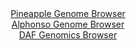 <div id="Pineapple_Genome_Browser" align="center">
  <a href="https://igv.org/app/?sessionURL=blob:zZPhT.IwGMb_lyaau2RsXceALTGXIaKIiicORGOWbutGdWtHWwZI.N.vkrvcFy.RD3e5pB_aN23f53n66xbUREjKGfABMm3XtG1gADnnqzEuq4Lc4JJI4Ge4kMQAgmREEJYQ4G9BhqXC4d2VPjlXqpK.ZVFVNUrMcm5Kx8QlfuMMr6SZ8NI65UWBYy6w4kJaXYFrbtG8bqxIjKvK1L0d07VSrLCFi2rOmeRWRVgerfR90a9SlBPGSxKVy0LRvYBI69EaUzPD34LpOEgSIuWQbAbpSTAcBBPnLHw8b50.hqOLadiaHo9pzrBaCnLSvH27bHaWNIbOrDdZH6H.CN.KuncxuBHXR07v.GxdUUHkid22O46HYPM9GspSsv6fXOtBD3TefUCdJI0dePrqoN65O7xPwvg7mrxw_gffOwMUPFlqEkAyF23fhoYDW4aLWo33qd0xIPR0OoJT4D89G0AJnLzq7U9boDaV5gVIslju0TEAFykRwG94ELZtz0Nus92EnmfvjC1YiuLvRdsP77w2RAFCrSijhdIwp5FklTQxY2adZGb.dmCWXpA5V7Af1qScLAYbbzQfLu66MzF5mH2YJdL.dev982mjn1H0T6j7jBBTxYei1iz1v9rMq1nuVovzoDuaZPeB.3KZr_pnH8P2HtBh4WRclFjp_bqilz95q7GgmCldqKmkMS2o2kx1jnwFfBs5GluQ8IJrDoHI4y_QgIbtwq._8XR2z7sf">Pineapple Genome Browser</a>
</div>
<div id="Alphonso_Genome_Browser" align="center">
  <a href="https://igv.org/app/?sessionURL=blob:zZJba9swGIb_iyBlA8eW7TqODGG4adKEbunBJIGWYhRbdrTYkiPJdg7kv08tG7tZobnYGOhC.tDh_R49R9AQISlnIACOaXumbQMDyDVvI1xWBZnhkkgQZLiQxACCZEQQlhAQHEGGpcLzx6_65FqpSgaWRVXVLTHLuSldE5f4wBlupZnw0hryosArLrDiQlpXAjfconnTbckKV5Wp33ZNz0qxwhYuqjVnklsVYXnc6vviX6U4J4yXJC7rQtG3ALHOozOmZoa_hMsoTBIi5S3ZT9NBeDsNF.5o_nTTGz7N7ybLeW95EdGcYVULMmDsvj9vJ.GMdJzxw67jXG0OY7RdTGZ7T97Ljnt9MdpVVBA5sH277yIHOn0Nh7KU7P6nvvWgZ_ZOJ.l1FrWzqt1.Wwji39ztx2ToovwxfKfvkwEKntTaBZCshR_Y0HBhz_CcXvd1avcNCJGmIzgFwfOLAZTAyUZvfz4Cta.0MUCSbf0mjwG4SIkAQRdB6NsIOd6lfwkRsk_GEdSi.Htox_NH5EMndJxenNFCaZ3TWLJKmpgxs0kyMz.cyVLbg77TlLr9hizowd.tGl1SERrV09Go_SPPV1L6.bcv1M1.JNU_Me8jQUy1Olc3x0Yy3Dy4m0zsIsi9ZbS5WoSef3jqv4vnPDQZFyVWer.u6OVP4xosKGZKFxoq6YoWVO2XmiJvQWA7rhYXJLzg2kQg8tUnaEDD9uDn34K6p5fTDw--">Alphonso Genome Browser</a>
</div>


<div id="DAF_Genomics_Browser" align="center">
  <a href="https://igv.org/app/?sessionURL=blob:tZH7b9MwEMf_F0vdT0kaO2mzRKpQYCuMPYCFrKzTVB3JpTF5OLWddaPq_44VhpBAE0LaJL9O9_ie77MjdygVFy2JCHPoxKGUWESVYptA09V4AQ0qEhVQK7SIxAIlthmSaEcKUBrSyzOTWWrdqWg8zqGw19iKhmfKUZ4Dna1Er0s0oTZzoIHvooWtcjLRmGANY6i7UrRKjCHLUCnbHXfYrldbMMcv32ooiaumrzUfVFemCdNY7hRguuVtjvf_aOQFlM3ir.JFEg_5p_hwks_i05P4yjtOl2.nb5bph3eLdLo4SPi6Bd1LnN1VYeBzmiTVWXVesk_fllkcB2sVf6xG3tHB8X3HJaoZDeihFzJKPbK3SC2y3iAgWSlpRH0rYIcW83378elNpmYGUnAS3dxaREvIKhN.syP6oTOgiMJNPzCziJA5ShLZoesGNAzZxA98Nwzp3tqRXtbPTHKeXoaBy2LGps5XaIx.wethfEbob.dzYfyjstn_i2nz5UjUn3MYsfmIvWbF1fLifbjZGHO.5a656usncFnkye8VQjagjeun.QgHaqPaYKt_0_H2t_sf">DAF Genomics Browser</a>
</div>
